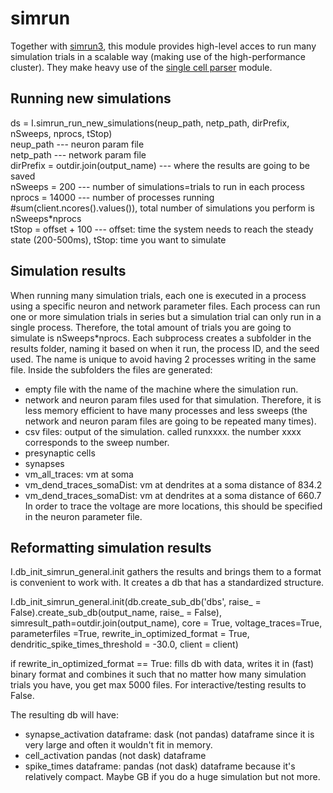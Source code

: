 # simrun

Together with [simrun3](../simrun3/), this module provides high-level acces to run many simulation trials in a scalable way (making use of the high-performance cluster). They make heavy use of the [single cell parser](../single_cell_parser/) module.

## Running new simulations

ds = I.simrun_run_new_simulations(neup_path, netp_path, dirPrefix, nSweeps, nprocs, tStop) <br/>
neup_path --- neuron param file  <br/>
netp_path --- network param file <br/>
dirPrefix = outdir.join(output_name) --- where the results are going to be saved <br/>
nSweeps = 200 --- number of simulations=trials to run in each process <br/>
nprocs = 14000 --- number of processes running #sum(client.ncores().values()), total number of simulations you perform is nSweeps*nprocs <br/>
tStop = offset + 100 --- offset: time the system needs to reach the steady state (200-500ms), tStop: time you want to simulate <br/>

## Simulation results
When running many simulation trials, each one is executed in a process using a specific neuron and network parameter files. Each process can run one or more simulation trials in series but a simulation trial can only run in a single process. Therefore, the total amount of trials you are going to simulate is nSweeps*nprocs.
Each subprocess creates a subfolder in the results folder, naming it based on when it run, the process ID, and the seed used. The name is unique to avoid having 2 processes writing in the same file. Inside the subfolders the files are generated:
- empty file with the name of the machine where the simulation run. 
- network and neuron param files used for that simulation. Therefore, it is less memory efficient to have many processes and less sweeps (the network and neuron param files are going to be repeated many times).
- csv files: output of the simulation. called runxxxx. the number xxxx corresponds to the sweep number. 
- presynaptic cells
- synapses
- vm_all_traces: vm at soma
- vm_dend_traces_somaDist: vm at dendrites at a soma distance of 834.2
- vm_dend_traces_somaDist: vm at dendrites at a soma distance of 660.7
In order to trace the voltage are more locations, this should be specified in the neuron parameter file.

## Reformatting simulation results
I.db_init_simrun_general.init gathers the results and brings them to a format is convenient to work with. It creates a db that has a standardized structure.

I.db_init_simrun_general.init(db.create_sub_db('dbs', raise_ = False).create_sub_db(output_name, raise_ = False), 
                                   simresult_path=outdir.join(output_name), 
                                   core = True, voltage_traces=True, parameterfiles =True,
                                   rewrite_in_optimized_format = True,
                                   dendritic_spike_times_threshold = -30.0,
                                   client = client)

if rewrite_in_optimized_format == True: fills db with data, writes it in (fast) binary format and combines it such that no matter how many simulation trials you have, you get max 5000 files. For interactive/testing results to False.

The resulting db will have:
- synapse_activation dataframe: dask (not pandas) dataframe since it is very large and often it wouldn't fit in memory.
- cell_activation pandas (not dask) dataframe
- spike_times dataframe: pandas (not dask) dataframe because it's relatively compact. Maybe GB if you do a huge simulation but not more.
